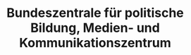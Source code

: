 ---
title: "Bundeszentrale für politische Bildung, Medien- und Kommunikationszentrum"
url: /bonn/bundeszentrale-fuer-politische-bildung-medien-und-kommunikationszentrum/
shop: Bücher
---